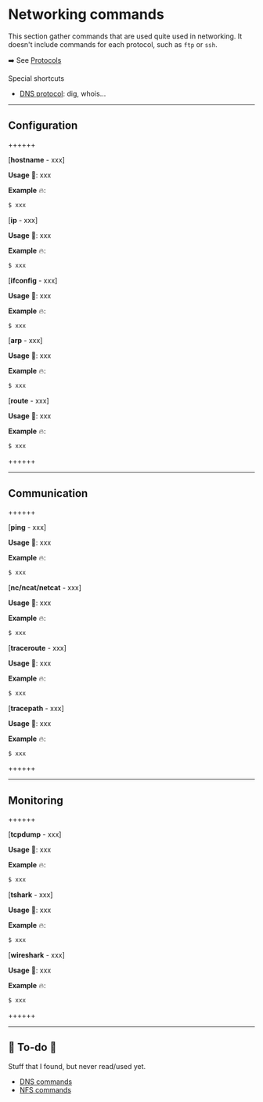 # Networking commands

<div class="row row-cols-md-2"><div>

This section gather commands that are used quite used in networking. It doesn't include commands for each protocol, such as `ftp` or `ssh`.

➡️ See [Protocols](../knowledge/index.md#protocols)
</div><div>

Special shortcuts

* [DNS protocol](../protocols/dns.md#dns-commands): dig, whois...
</div></div>

<hr class="sep-both">

## Configuration

++++++

[**hostname** - xxx]

**Usage** 🐚: xxx

**Example** 🔥:

```ps
$ xxx
```

[**ip** - xxx]

**Usage** 🐚: xxx

**Example** 🔥:

```ps
$ xxx
```

[**ifconfig** - xxx]

**Usage** 🐚: xxx

**Example** 🔥:

```ps
$ xxx
```

[**arp** - xxx]

**Usage** 🐚: xxx

**Example** 🔥:

```ps
$ xxx
```

[**route** - xxx]

**Usage** 🐚: xxx

**Example** 🔥:

```ps
$ xxx
```
++++++

<hr class="sep-both">

## Communication

++++++

[**ping** - xxx]

**Usage** 🐚: xxx

**Example** 🔥:

```ps
$ xxx
```

[**nc/ncat/netcat** - xxx]

**Usage** 🐚: xxx

**Example** 🔥:

```ps
$ xxx
```

[**traceroute** - xxx]

**Usage** 🐚: xxx

**Example** 🔥:

```ps
$ xxx
```

[**tracepath** - xxx]

**Usage** 🐚: xxx

**Example** 🔥:

```ps
$ xxx
```
++++++

<hr class="sep-both">

## Monitoring

++++++

[**tcpdump** - xxx]

**Usage** 🐚: xxx

**Example** 🔥:

```ps
$ xxx
```

[**tshark** - xxx]

**Usage** 🐚: xxx

**Example** 🔥:

```ps
$ xxx
```

[**wireshark** - xxx]

**Usage** 🐚: xxx

**Example** 🔥:

```ps
$ xxx
```
++++++

<hr class="sep-both">

## 👻 To-do 👻

Stuff that I found, but never read/used yet.

<div class="row row-cols-md-2"><div>

* [DNS commands](../protocols/dns.md#-to-do-)
* [NFS commands](../protocols/nfs.md#-to-do-)
</div><div>


</div></div>